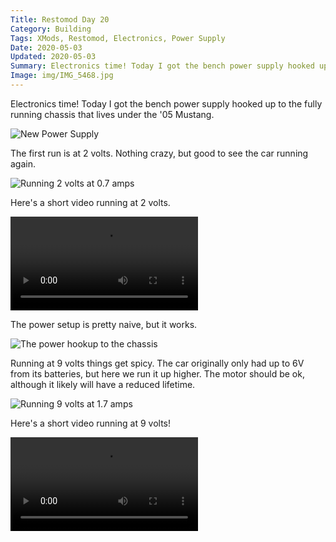```yaml
---
Title: Restomod Day 20
Category: Building
Tags: XMods, Restomod, Electronics, Power Supply
Date: 2020-05-03
Updated: 2020-05-03
Summary: Electronics time! Today I got the bench power supply hooked up to the fully running chassis that lives under the '05 Mustang.
Image: img/IMG_5468.jpg
---
```


Electronics time! Today I got the bench power supply hooked up to the fully
running chassis that lives under the '05 Mustang.

![New Power Supply]({attach}/img/IMG_5465.jpg)

The first run is at 2 volts. Nothing crazy, but good to see the car running again.

![Running 2 volts at 0.7 amps]({attach}/img/IMG_5467.jpg)

Here's a short video running at 2 volts.

<div class="widevideo">
  <video controls>
  <source src="{attach}/img/VID_5466.m4v" type="video/mp4">
  Your browser may not support HTML5 Video
  </video>
</div>

The power setup is pretty naive, but it works.

![The power hookup to the chassis]({attach}/img/IMG_5468.jpg)

Running at 9 volts things get spicy. The car originally only had up to 6V from
its batteries, but here we run it up higher. The motor should be ok, although it
likely will have a reduced lifetime.

![Running 9 volts at 1.7 amps]({attach}/img/IMG_5473.jpg)

Here's a short video running at 9 volts!

<div class="widevideo">
  <video controls>
  <source src="{attach}/img/VID_5471.m4v" type="video/mp4">
  Your browser may not support HTML5 Video
  </video>
</div>


